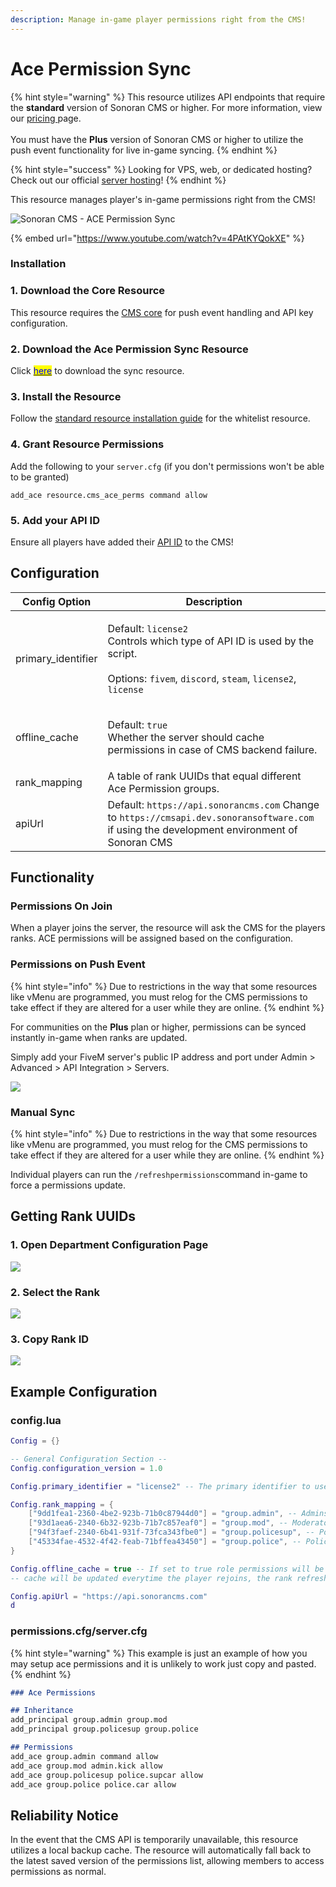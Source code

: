 ```yaml
---
description: Manage in-game player permissions right from the CMS!
---
```


# Ace Permission Sync

{% hint style="warning" %}
This resource utilizes API endpoints that require the **standard** version of Sonoran CMS or higher. For more information, view our [pricing ](../../../../pricing/pricing-faq/)page.\
\
You must have the **Plus** version of Sonoran CMS or higher to utilize the push event functionality for live in-game syncing.
{% endhint %}

{% hint style="success" %}
Looking for VPS, web, or dedicated hosting? Check out our official [server hosting](../../../../other-products/server-hosting.md)!
{% endhint %}

This resource manages player's in-game permissions right from the CMS!

![Sonoran CMS - ACE Permission Sync](../../../../.gitbook/assets/CMS-Ace-Sync.png)

{% embed url="https://www.youtube.com/watch?v=4PAtKYQokXE" %}

### Installation

### 1. Download the Core Resource

This resource requires the [CMS core](core.md) for push event handling and API key configuration.

### 2. Download the Ace Permission Sync Resource

Click [<mark style="color:blue;">here</mark>](https://github.com/Sonoran-Software/cms\_ace\_perms/releases) to download the sync resource.

### 3. Install the Resource

Follow the [standard resource installation guide](../gta-rp-resource-installation/) for the whitelist resource.

### 4. Grant Resource Permissions

Add the following to your `server.cfg` (if you don't permissions won't be able to be granted)

```
add_ace resource.cms_ace_perms command allow
```

### 5. Add your API ID

Ensure all players have added their [API ID](../../../../developer-api-documentation/api-integration/getting-started/api-id-system.md) to the CMS!

## Configuration

| Config Option       | Description                                                                                                                                                                                                             |
| ------------------- | ----------------------------------------------------------------------------------------------------------------------------------------------------------------------------------------------------------------------- |
| primary\_identifier | <p>Default: <code>license2</code><br>Controls which type of API ID is used by the script.<br><br>Options: <code>fivem</code>, <code>discord</code>, <code>steam</code>, <code>license2</code>, <code>license</code></p> |
| offline\_cache      | <p>Default: <code>true</code><br>Whether the server should cache permissions in case of CMS backend failure.</p>                                                                                                        |
| rank\_mapping       | A table of rank UUIDs that equal different Ace Permission groups.                                                                                                                                                       |
| apiUrl              | Default: `https://api.sonorancms.com` Change to `https://cmsapi.dev.sonoransoftware.com` if using the development environment of Sonoran CMS                                                                            |

## Functionality

### Permissions On Join

When a player joins the server, the resource will ask the CMS for the players ranks. ACE permissions will be assigned based on the configuration.

### Permissions on Push Event

{% hint style="info" %}
Due to restrictions in the way that some resources like vMenu are programmed, you must relog for the CMS permissions to take effect if they are altered for a user while they are online.
{% endhint %}

For communities on the **Plus** plan or higher, permissions can be synced instantly in-game when ranks are updated.

Simply add your FiveM server's public IP address and port under Admin > Advanced > API Integration > Servers.

![](<../../../../.gitbook/assets/image (13).png>)

### Manual Sync

{% hint style="info" %}
Due to restrictions in the way that some resources like vMenu are programmed, you must relog for the CMS permissions to take effect if they are altered for a user while they are online.
{% endhint %}

Individual players can run the `/refreshpermissions`command in-game to force a permissions update.

## Getting Rank UUIDs

### 1. Open Department Configuration Page

![](<../../../../.gitbook/assets/image (4).png>)

### 2. Select the Rank

![](<../../../../.gitbook/assets/image (18).png>)

### 3. Copy Rank ID

![](<../../../../.gitbook/assets/image (10).png>)

## Example Configuration

### config.lua

```lua
Config = {}

-- General Configuration Section --
Config.configuration_version = 1.0

Config.primary_identifier = "license2" -- The primary identifier to use, options are: license, fivem, steam, discord

Config.rank_mapping = {
    ["9dd1fea1-2360-4be2-923b-71b0c87944d0"] = "group.admin", -- Admins
    ["93d1aea6-2340-6b32-923b-71b7c857eaf0"] = "group.mod", -- Moderators
    ["94f3faef-2340-6b41-931f-73fca343fbe0"] = "group.policesup", -- Police Department Supervisors
    ["45334fae-4532-4f42-feab-71bffea43450"] = "group.police", -- Police Department Officers
}

Config.offline_cache = true -- If set to true role permissions will be cached on the server in-case CMS goes down, the
-- cache will be updated everytime the player rejoins, the rank refresh command is run, or has a rank change in CMS

Config.apiUrl = "https://api.sonorancms.com"
d
```

### permissions.cfg/server.cfg

{% hint style="warning" %}
This example is just an example of how you may setup ace permissions and it is unlikely to work just copy and pasted.
{% endhint %}

```markdown
### Ace Permissions

## Inheritance
add_principal group.admin group.mod
add_principal group.policesup group.police

## Permissions
add_ace group.admin command allow
add_ace group.mod admin.kick allow
add_ace group.policesup police.supcar allow
add_ace group.police police.car allow
```

## Reliability Notice

In the event that the CMS API is temporarily unavailable, this resource utilizes a local backup cache. The resource will automatically fall back to the latest saved version of the permissions list, allowing members to access permissions as normal.
